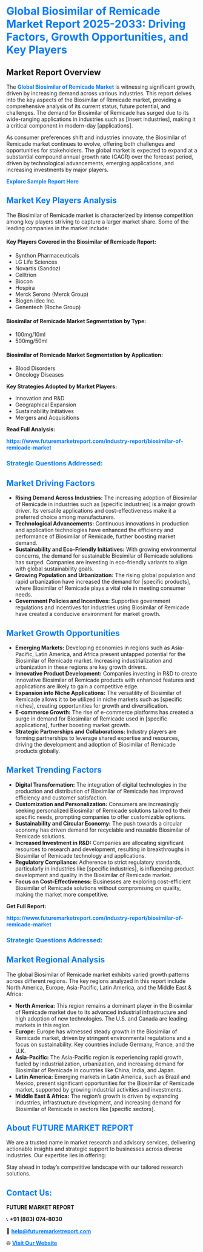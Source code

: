 <h1 style="color: #007BFF;">Global Biosimilar of Remicade Market Report 2025-2033: Driving Factors, Growth Opportunities, and Key Players</h1>

<section id="overview">
<h2>Market Report Overview</h2>
<p>The <a href="https://www.futuremarketreport.com/industry-report/biosimilar-of-remicade-market" style="color: #007BFF; text-decoration: none;"><strong>Global Biosimilar of Remicade Market</strong></a> is witnessing significant growth, driven by increasing demand across various industries. This report delves into the key aspects of the Biosimilar of Remicade market, providing a comprehensive analysis of its current status, future potential, and challenges. The demand for Biosimilar of Remicade has surged due to its wide-ranging applications in industries such as [insert industries], making it a critical component in modern-day [applications].</p>
<p>As consumer preferences shift and industries innovate, the Biosimilar of Remicade market continues to evolve, offering both challenges and opportunities for stakeholders. The global market is expected to expand at a substantial compound annual growth rate (CAGR) over the forecast period, driven by technological advancements, emerging applications, and increasing investments by major players.</p>
</section>

<section id="overview">
<p><a href="https://www.futuremarketreport.com/request-sample/reportId=36240" style="color: #007BFF; text-decoration: none;"><strong>Explore Sample Report Here</strong></a></p>
</section>

<section id="key-players">
<h2 style="color: #007BFF;">Market Key Players Analysis</h2>
<p>The Biosimilar of Remicade market is characterized by intense competition among key players striving to capture a larger market share. Some of the leading companies in the market include:</p>
<h4>Key Players Covered in the Biosimilar of Remicade Report:</h4>
<ul><li>Synthon Pharmaceuticals</li><li>LG Life Sciences</li><li>Novartis (Sandoz)</li><li>Celltrion</li><li>Biocon</li><li>Hospira</li><li>Merck Serono (Merck Group)</li><li>Biogen idec Inc.</li><li>Genentech (Roche Group)</li></ul>
<h4>Biosimilar of Remicade Market Segmentation by Type:</h4>
<ul><li>100mg/10ml</li><li>500mg/50ml</li></ul>

<h4>Biosimilar of Remicade Market Segmentation by Application:</h4>
<ul><li>Blood Disorders</li><li>Oncology Diseases</li></ul>
<p><strong>Key Strategies Adopted by Market Players:</strong></p>
<ul>
<li>Innovation and R&D</li>
<li>Geographical Expansion</li>
<li>Sustainability Initiatives</li>
<li>Mergers and Acquisitions</li>
</ul>
</section>

<section>
<p><strong>Read Full Analysis: </strong></p><a href="https://www.futuremarketreport.com/industry-report/biosimilar-of-remicade-market" style="color: #007BFF; text-decoration: none;"><strong>https://www.futuremarketreport.com/industry-report/biosimilar-of-remicade-market</strong></a>
<h3 style="color: #007BFF;">Strategic Questions Addressed:</h3>
</section>

<section id="driving-factors">
<h2 style="color: #007BFF;">Market Driving Factors</h2>
<ul>
<li><strong>Rising Demand Across Industries:</strong> The increasing adoption of Biosimilar of Remicade in industries such as [specific industries] is a major growth driver. Its versatile applications and cost-effectiveness make it a preferred choice among manufacturers.</li>
<li><strong>Technological Advancements:</strong> Continuous innovations in production and application technologies have enhanced the efficiency and performance of Biosimilar of Remicade, further boosting market demand.</li>
<li><strong>Sustainability and Eco-Friendly Initiatives:</strong> With growing environmental concerns, the demand for sustainable Biosimilar of Remicade solutions has surged. Companies are investing in eco-friendly variants to align with global sustainability goals.</li>
<li><strong>Growing Population and Urbanization:</strong> The rising global population and rapid urbanization have increased the demand for [specific products], where Biosimilar of Remicade plays a vital role in meeting consumer needs.</li>
<li><strong>Government Policies and Incentives:</strong> Supportive government regulations and incentives for industries using Biosimilar of Remicade have created a conducive environment for market growth.</li>
</ul>
</section>

<section id="growth-opportunities">
<h2 style="color: #007BFF;">Market Growth Opportunities</h2>
<ul>
<li><strong>Emerging Markets:</strong> Developing economies in regions such as Asia-Pacific, Latin America, and Africa present untapped potential for the Biosimilar of Remicade market. Increasing industrialization and urbanization in these regions are key growth drivers.</li>
<li><strong>Innovative Product Development:</strong> Companies investing in R&D to create innovative Biosimilar of Remicade products with enhanced features and applications are likely to gain a competitive edge.</li>
<li><strong>Expansion into Niche Applications:</strong> The versatility of Biosimilar of Remicade allows it to be utilized in niche markets such as [specific niches], creating opportunities for growth and diversification.</li>
<li><strong>E-commerce Growth:</strong> The rise of e-commerce platforms has created a surge in demand for Biosimilar of Remicade used in [specific applications], further boosting market growth.</li>
<li><strong>Strategic Partnerships and Collaborations:</strong> Industry players are forming partnerships to leverage shared expertise and resources, driving the development and adoption of Biosimilar of Remicade products globally.</li>
</ul>
</section>

<section id="trending-factors">
<h2 style="color: #007BFF;">Market Trending Factors</h2>
<ul>
<li><strong>Digital Transformation:</strong> The integration of digital technologies in the production and distribution of Biosimilar of Remicade has improved efficiency and customer satisfaction.</li>
<li><strong>Customization and Personalization:</strong> Consumers are increasingly seeking personalized Biosimilar of Remicade solutions tailored to their specific needs, prompting companies to offer customizable options.</li>
<li><strong>Sustainability and Circular Economy:</strong> The push towards a circular economy has driven demand for recyclable and reusable Biosimilar of Remicade solutions.</li>
<li><strong>Increased Investment in R&D:</strong> Companies are allocating significant resources to research and development, resulting in breakthroughs in Biosimilar of Remicade technology and applications.</li>
<li><strong>Regulatory Compliance:</strong> Adherence to strict regulatory standards, particularly in industries like [specific industries], is influencing product development and quality in the Biosimilar of Remicade market.</li>
<li><strong>Focus on Cost-Effectiveness:</strong> Businesses are exploring cost-efficient Biosimilar of Remicade solutions without compromising on quality, making the market more competitive.</li>
</ul>
</section>

<section>
<p><strong>Get Full Report: </strong></p><a href="https://www.futuremarketreport.com/industry-report/biosimilar-of-remicade-market" style="color: #007BFF; text-decoration: none;"><strong>https://www.futuremarketreport.com/industry-report/biosimilar-of-remicade-market</strong></a>
<h3 style="color: #007BFF;">Strategic Questions Addressed:</h3>
</section>


<section id="regional-analysis">
<h2 style="color: #007BFF;">Market Regional Analysis</h2>
<p>The global Biosimilar of Remicade market exhibits varied growth patterns across different regions. The key regions analyzed in this report include North America, Europe, Asia-Pacific, Latin America, and the Middle East & Africa:</p>
<ul>
<li><strong>North America:</strong> This region remains a dominant player in the Biosimilar of Remicade market due to its advanced industrial infrastructure and high adoption of new technologies. The U.S. and Canada are leading markets in this region.</li>
<li><strong>Europe:</strong> Europe has witnessed steady growth in the Biosimilar of Remicade market, driven by stringent environmental regulations and a focus on sustainability. Key countries include Germany, France, and the U.K.</li>
<li><strong>Asia-Pacific:</strong> The Asia-Pacific region is experiencing rapid growth, fueled by industrialization, urbanization, and increasing demand for Biosimilar of Remicade in countries like China, India, and Japan.</li>
<li><strong>Latin America:</strong> Emerging markets in Latin America, such as Brazil and Mexico, present significant opportunities for the Biosimilar of Remicade market, supported by growing industrial activities and investments.</li>
<li><strong>Middle East & Africa:</strong> The region’s growth is driven by expanding industries, infrastructure development, and increasing demand for Biosimilar of Remicade in sectors like [specific sectors].</li>
</ul>
</section>

<footer>
<h2 style="color: #007BFF;">About FUTURE MARKET REPORT</h2>
<p>We are a trusted name in market research and advisory services, delivering actionable insights and strategic support to businesses across diverse industries. Our expertise lies in offering:</p>

<p>Stay ahead in today’s competitive landscape with our tailored research solutions.</p>

<h2 style="color: #007BFF;">Contact Us:</h2>
<p><strong>FUTURE MARKET REPORT</strong></p>
<p>📞 <strong>+91 (883) 074-8030</strong></p>
<p>📧 <strong><a href="mailto:help@futuremarketreport.com" style="color: #007BFF;">help@futuremarketreport.com</a></strong></p>
<p>🌐 <strong><a href="https://www.futuremarketreport.com/" style="color: #007BFF;">Visit Our Website</a></strong></p>
</footer>